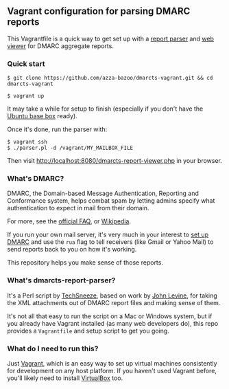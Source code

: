 ## Vagrant configuration for parsing DMARC reports

This Vagrantfile is a quick way to get set up with a [report parser](https://github.com/techsneeze/dmarcts-report-parser) and [web viewer](https://github.com/techsneeze/dmarcts-report-viewer) for DMARC aggregate reports.

### Quick start

```
$ git clone https://github.com/azza-bazoo/dmarcts-vagrant.git && cd dmarcts-vagrant
```
```
$ vagrant up
```

It may take a while for setup to finish (especially if you don't have the [Ubuntu base box](https://vagrantcloud.com/ubuntu/boxes/trusty64) ready).

Once it's done, run the parser with:

```
$ vagrant ssh
$ ./parser.pl -d /vagrant/MY_MAILBOX_FILE
```

Then visit [http://localhost:8080/dmarcts-report-viewer.php](http://localhost:8080/dmarcts-report-viewer.php) in your browser.

### What's DMARC?

DMARC, the Domain-based Message Authentication, Reporting and Conformance system, helps combat spam by letting admins specify what authentication to expect in mail from their domain.

For more, see the [official FAQ](https://dmarc.org/wiki/FAQ), or [Wikipedia](https://en.wikipedia.org/wiki/DMARC).

If you run your own mail server, it's very much in your interest to [set up DMARC](http://www.gettingemaildelivered.com/how-to-set-up-dmarc-email-authentication) and use the `rua` flag to tell receivers (like Gmail or Yahoo Mail) to send reports back to you on how it's working.

This repository helps you make sense of those reports.

### What's dmarcts-report-parser?

It's a Perl script by [TechSneeze](http://www.techsneeze.com), based on work by [John Levine](http://www.taugh.com/), for taking the XML attachments out of DMARC report files and making sense of them.

It's not all that easy to run the script on a Mac or Windows system, but if you already have Vagrant installed (as many web developers do), this repo provides a `Vagrantfile` and setup script to get you going.

### What do I need to run this?

Just [Vagrant](https://www.vagrantup.com/), which is an easy way to set up virtual machines consistently for development on any host platform. If you haven't used Vagrant before, you'll likely need to install [VirtualBox](https://www.virtualbox.org/) too.
